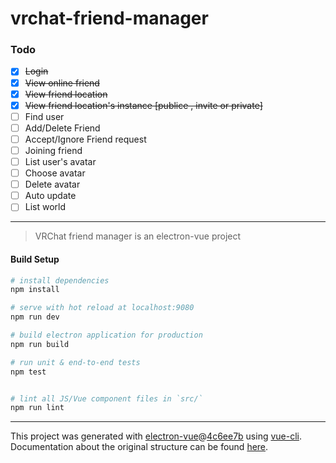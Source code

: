 # vrchat-friend-manager

### Todo

- [x] ~~Login~~
- [x] ~~View online friend~~
- [x] ~~View friend location~~
- [x] ~~View friend location's instance [publice , invite or private]~~
- [ ] Find user
- [ ] Add/Delete Friend
- [ ] Accept/Ignore Friend request
- [ ] Joining friend
- [ ] List user's avatar
- [ ] Choose avatar
- [ ] Delete avatar
- [ ] Auto update
- [ ] List world

___

> VRChat friend manager is an electron-vue project

#### Build Setup

``` bash
# install dependencies
npm install

# serve with hot reload at localhost:9080
npm run dev

# build electron application for production
npm run build

# run unit & end-to-end tests
npm test


# lint all JS/Vue component files in `src/`
npm run lint

```

---

This project was generated with [electron-vue](https://github.com/SimulatedGREG/electron-vue)@[4c6ee7b](https://github.com/SimulatedGREG/electron-vue/tree/4c6ee7bf4f9b4aa647a22ec1c1ca29c2e59c3645) using [vue-cli](https://github.com/vuejs/vue-cli). Documentation about the original structure can be found [here](https://simulatedgreg.gitbooks.io/electron-vue/content/index.html).
